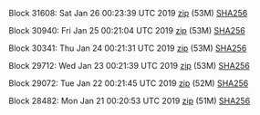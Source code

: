 Block 31608: Sat Jan 26 00:23:39 UTC 2019 [zip](https://dash-bootstrap.ams3.digitaloceanspaces.com/testnet/2019-01-26/bootstrap.dat.zip) (53M) [SHA256](https://dash-bootstrap.ams3.digitaloceanspaces.com/testnet/2019-01-26/sha256.txt)

Block 30940: Fri Jan 25 00:21:04 UTC 2019 [zip](https://dash-bootstrap.ams3.digitaloceanspaces.com/testnet/2019-01-25/bootstrap.dat.zip) (53M) [SHA256](https://dash-bootstrap.ams3.digitaloceanspaces.com/testnet/2019-01-25/sha256.txt)

Block 30341: Thu Jan 24 00:21:31 UTC 2019 [zip](https://dash-bootstrap.ams3.digitaloceanspaces.com/testnet/2019-01-24/bootstrap.dat.zip) (53M) [SHA256](https://dash-bootstrap.ams3.digitaloceanspaces.com/testnet/2019-01-24/sha256.txt)

Block 29712: Wed Jan 23 00:21:39 UTC 2019 [zip](https://dash-bootstrap.ams3.digitaloceanspaces.com/testnet/2019-01-23/bootstrap.dat.zip) (53M) [SHA256](https://dash-bootstrap.ams3.digitaloceanspaces.com/testnet/2019-01-23/sha256.txt)

Block 29072: Tue Jan 22 00:21:45 UTC 2019 [zip](https://dash-bootstrap.ams3.digitaloceanspaces.com/testnet/2019-01-22/bootstrap.dat.zip) (52M) [SHA256](https://dash-bootstrap.ams3.digitaloceanspaces.com/testnet/2019-01-22/sha256.txt)

Block 28482: Mon Jan 21 00:20:53 UTC 2019 [zip](https://dash-bootstrap.ams3.digitaloceanspaces.com/testnet/2019-01-21/bootstrap.dat.zip) (51M) [SHA256](https://dash-bootstrap.ams3.digitaloceanspaces.com/testnet/2019-01-21/sha256.txt)
